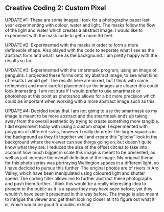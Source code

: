 ## Creative Coding 2: Custom Pixel

UPDATE #1: These are some images I took for a photography paper last year experimenting with colour, water and light. The masks follow the flow of the light and water which creates a abstract image. I would like to experiment with the mask code to get a more 3d feel.

UPDATE #2: Experimented with the masks in order to form a more defineable shape. Also played with the code to seperate what I see as the abstract form and what I see as the background. I am pretty happy with the results so far.

UPDATE #3: Experimented with the smartmask program, using an image of penguins. I projected these forms onto my abstract image, to see what kind of results I would get. The results here are mixed, but I think with some refinement and more careful placement so the images are clearer this could look interesting. I am not sure if I would prefer to use smartmask or photoshop at this point as photoshop allows for a bit more precision which could be important when working with a more abstract image such as this.

UPDATE #4: Decided today that I am not going to use the smartmask as my image is meant to be more abstract and the smartmask ends up taking away from the overall aesthetic by trying to create something more tangible. I did experiment today with using a custom shape. I experimented with polygons of different sizes, however I really do prefer the larger squares in the background as they fit together well and create this "glitchy" look in the background where the viewer can see things going on, but doesn't quite know what they are. I reduced the size of the offset circles to take into account how much bigger in scale this image is meant to be presented, as well as just increase the overall definition of the image. My original theme for this photo series was portraying Wellington spaces in a different light, so I have decided to pursue this further. The original photos are of rivers in Aro Valley, which have been manipulated using coloured light and shutter speed. The coding filter allows me to further abstract these photographs and push them further. I think this would be a really interesting idea to present to the public as it is a space they may have seen before, yet they wouldn't have seen it presented in this way before. The image is also meant to intrigue the viewer and get them looking closer at it to figure out what it is, which would be good fr a public exhibit.
